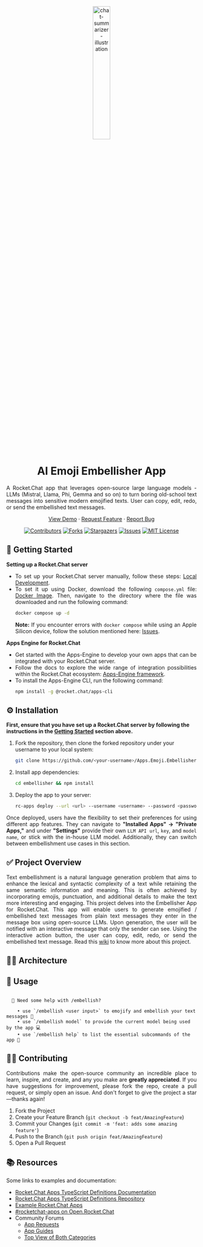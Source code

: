 <div align="center">
  <img width=30% src="https://github.com/user-attachments/assets/a92f27b9-5101-4725-8311-a0e6ada0edc7" alt="chat-summarizer-illustration">
</div>

<h1 align="center">AI Emoji Embellisher App</h1>

<p align="justify">
  A Rocket.Chat app that leverages open-source large language models - LLMs (Mistral, Llama, Phi, Gemma and so on) to turn boring old-school text messages into sensitive modern emojified texts. User can copy, edit, redo, or send the embellished text messages.
</p>

<p align="center">
  <a href="https://github.com/RocketChat/Apps.Emoji.Embellisher/wiki#-----embellisher-app-demo">View Demo</a>
  ·
  <a href="https://github.com/RocketChat/Apps.Emoji.Embellisher/issues">Request Feature</a>
  ·
  <a href="https://github.com/RocketChat/Apps.Emoji.Embellisher/issues/new">Report Bug</a>
</p>

<div align="center">
  
  [![Contributors][contributors-shield]][contributors-url] 
  [![Forks][forks-shield]][forks-url]
  [![Stargazers][stars-shield]][stars-url]
  [![Issues][issues-shield]][issues-url]
  [![MIT License][license-shield]][license-url]

</div>

## 📘 Getting Started

<div align="justify">
  
**Setting up a Rocket.Chat server**
- To set up your Rocket.Chat server manually, follow these steps: [Local Development](https://github.com/RocketChat/Rocket.Chat?tab=readme-ov-file#%EF%B8%8F-local-development).
- To set it up using Docker, download the following `compose.yml` file: [Docker Image](https://github.com/RocketChat/Docker.Official.Image/blob/fb09fece013b05ce7c0d8a42b646543a75fda57a/compose.yml). Then, navigate to the directory where the file was downloaded and run the following command:
    ```sh
    docker compose up -d
    ```
    **Note:** If you encounter errors with `docker compose` while using an Apple Silicon device, follow the solution mentioned here: [Issues](https://github.com/RocketChat/Docker.Official.Image/issues/204).

**Apps Engine for Rocket.Chat**
- Get started with the Apps-Engine to develop your own apps that can be integrated with your Rocket.Chat server.
- Follow the docs to explore the wide range of integration possibilities within the Rocket.Chat ecosystem: [Apps-Engine framework](https://developer.rocket.chat/docs/getting-started-with-apps-engine).
- To install the Apps-Engine CLI, run the following command:
    ```sh
    npm install -g @rocket.chat/apps-cli
    ``` 
</div>

## ⚙️ Installation
**First, ensure that you have set up a Rocket.Chat server by following the instructions in the [Getting Started](#-getting-started) section above.**

1. Fork the repository, then clone the forked repository under your username to your local system:
    ```sh
    git clone https://github.com/<your-username>/Apps.Emoji.Embellisher
    ```
    
2. Install app dependencies:
    ```sh
    cd embellisher && npm install
    ```

3. Deploy the app to your server:
   ```sh
   rc-apps deploy --url <url> --username <username> --password <password>
   ```
   
<p align="justify">
  Once deployed, users have the flexibility to set their preferences for using different app features. They can navigate to <strong>"Installed Apps" -> "Private Apps,"</strong> and under <strong>"Settings"</strong> provide their own <code>LLM API url</code>, <code>key</code>, and <code>model name</code>, or stick with the in-house LLM model. Additionally, they can switch between embellishment use cases in this section.
</p>

## ✅ Project Overview
<p align="justify">
  Text embellishment is a natural language generation problem that aims to enhance the lexical and syntactic complexity of a text while retaining the same semantic information and meaning. This is often achieved by incorporating emojis, punctuation, and additional details to make the text more interesting and engaging. This project delves into the Embellisher App for Rocket.Chat. This app will enable users to generate emojified / embellished text messages from plain text messages they enter in the message box using open-source LLMs. Upon generation, the user will be notified with an interactive message that only the sender can see. Using the interactive action button, the user can copy, edit, redo, or send the embellished text message. Read this <a href="https://github.com/RocketChat/Apps.Emoji.Embellisher/wiki">wiki</a> to know more about this project.
</p>

## 👷‍♀️ Architecture

## 🚀 Usage
```

  👋 Need some help with /embellish?

    • use `/embellish <user input>` to emojify and embellish your text messages 📝
    • use `/embellish model` to provide the current model being used by the app 💻
    • use `/embellish help` to list the essential subcommands of the app 🤔

```

## 🧑‍💻 Contributing
<p align="justify">
  Contributions make the open-source community an incredible place to learn, inspire, and create, and any you make are <strong>greatly appreciated</strong>. If you have suggestions for improvement, please fork the repo, create a pull request, or simply open an issue. And don't forget to give the project a star—thanks again!
</p>

1. Fork the Project
2. Create your Feature Branch (`git checkout -b feat/AmazingFeature`)
3. Commit your Changes (`git commit -m 'feat: adds some amazing feature'`)
4. Push to the Branch (`git push origin feat/AmazingFeature`)
5. Open a Pull Request

## 📚 Resources
Some links to examples and documentation:
- [Rocket.Chat Apps TypeScript Definitions Documentation](https://rocketchat.github.io/Rocket.Chat.Apps-engine/)
- [Rocket.Chat Apps TypeScript Definitions Repository](https://github.com/RocketChat/Rocket.Chat.Apps-engine)
- [Example Rocket.Chat Apps](https://github.com/graywolf336/RocketChatApps)
- [#rocketchat-apps on Open.Rocket.Chat](https://open.rocket.chat/channel/rocketchat-apps)
- Community Forums
  - [App Requests](https://forums.rocket.chat/c/rocket-chat-apps/requests)
  - [App Guides](https://forums.rocket.chat/c/rocket-chat-apps/guides)
  - [Top View of Both Categories](https://forums.rocket.chat/c/rocket-chat-apps)


<!-- MARKDOWN LINKS & IMAGES -->
<!-- https://www.markdownguide.org/basic-syntax/#reference-style-links -->
[contributors-shield]: https://img.shields.io/github/contributors/RocketChat/Apps.Emoji.Embellisher?style=for-the-badge
[contributors-url]: https://github.com/RocketChat/Apps.Emoji.Embellisher/graphs/contributors

[forks-shield]: https://img.shields.io/github/forks/RocketChat/Apps.Emoji.Embellisher?style=for-the-badge
[forks-url]: https://github.com/RocketChat/Apps.Emoji.Embellisher/network/members

[stars-shield]: https://img.shields.io/github/stars/RocketChat/Apps.Emoji.Embellisher?style=for-the-badge
[stars-url]: https://github.com/RocketChat/Apps.Emoji.Embellisher/stargazers

[issues-shield]: https://img.shields.io/github/issues/RocketChat/Apps.Emoji.Embellisher?style=for-the-badge
[issues-url]: https://github.com/RocketChat/Apps.Emoji.Embellisher/issues

[license-shield]: https://img.shields.io/github/license/RocketChat/Apps.Emoji.Embellisher?style=for-the-badge
[license-url]: https://github.com/RocketChat/Apps.Emoji.Embellisher/blob/main/LICENSE
